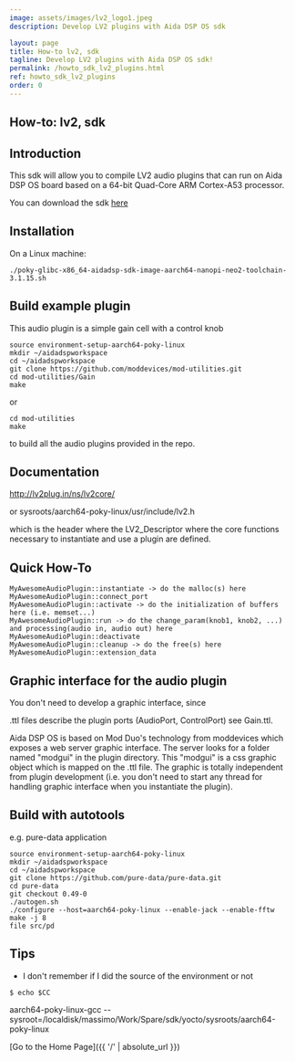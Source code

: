 ```yaml
---
image: assets/images/lv2_logo1.jpeg
description: Develop LV2 plugins with Aida DSP OS sdk

layout: page
title: How-to lv2, sdk
tagline: Develop LV2 plugins with Aida DSP OS sdk!
permalink: /howto_sdk_lv2_plugins.html
ref: howto_sdk_lv2_plugins
order: 0
---
```


## How-to: lv2, sdk

## Introduction

This sdk will allow you to compile LV2 audio plugins that can run on Aida DSP OS board
based on a 64-bit Quad-Core ARM Cortex-A53 processor. 

You can download the sdk [here](https://drive.google.com/drive/folders/1-AAfAP-FAddCw0LJuvzsW8m_1lWHKXaV?usp=sharing)


## Installation

On a Linux machine:

`./poky-glibc-x86_64-aidadsp-sdk-image-aarch64-nanopi-neo2-toolchain-3.1.15.sh`


## Build example plugin

This audio plugin is a simple gain cell with a control knob

    source environment-setup-aarch64-poky-linux
    mkdir ~/aidadspworkspace
    cd ~/aidadspworkspace
    git clone https://github.com/moddevices/mod-utilities.git
    cd mod-utilities/Gain
    make

or

    cd mod-utilities
    make

to build all the audio plugins provided in the repo.


## Documentation

http://lv2plug.in/ns/lv2core/

or sysroots/aarch64-poky-linux/usr/include/lv2.h

which is the header where the LV2_Descriptor where the core functions necessary to instantiate and use
a plugin are defined.


## Quick How-To

    MyAwesomeAudioPlugin::instantiate -> do the malloc(s) here
    MyAwesomeAudioPlugin::connect_port
    MyAwesomeAudioPlugin::activate -> do the initialization of buffers here (i.e. memset...)
    MyAwesomeAudioPlugin::run -> do the change_param(knob1, knob2, ...) and processing(audio in, audio out) here
    MyAwesomeAudioPlugin::deactivate
    MyAwesomeAudioPlugin::cleanup -> do the free(s) here
    MyAwesomeAudioPlugin::extension_data


## Graphic interface for the audio plugin

You don't need to develop a graphic interface, since

.ttl files describe the plugin ports (AudioPort, ControlPort) see Gain.ttl.

Aida DSP OS is based on Mod Duo's technology from moddevices which exposes a web server graphic interface. The server
looks for a folder named "modgui" in the plugin directory. This "modgui" is a css graphic object which is mapped
on the .ttl file. The graphic is totally independent from plugin development (i.e. you don't need to start any thread for handling graphic interface
when you instantiate the plugin).


## Build with autotools

e.g. pure-data application

    source environment-setup-aarch64-poky-linux
    mkdir ~/aidadspworkspace
    cd ~/aidadspworkspace
    git clone https://github.com/pure-data/pure-data.git
    cd pure-data
    git checkout 0.49-0
    ./autogen.sh
    ./configure --host=aarch64-poky-linux --enable-jack --enable-fftw
    make -j 8
    file src/pd


## Tips

* I don't remember if I did the source of the environment or not

`$ echo $CC`

aarch64-poky-linux-gcc --sysroot=/localdisk/massimo/Work/Spare/sdk/yocto/sysroots/aarch64-poky-linux

[Go to the Home Page]({{ '/' | absolute_url }})
